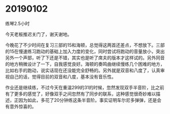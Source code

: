 # 20190102

练琴2.5小时

今天老板推迟关门了，谢天谢地。

今晚花了不少时间在复习三部的15和海顿，总觉得这两首还差点，不想放下。三部的15在慢速练习跑动的基础上加入力度的变化，同时尝试将跑动的音量放小，突出另外一个声部，听了下还是不错，其实也是听了席夫的版本才这样试的。另外同音的地方稍微设计了一下，自我感觉良好。海顿的奏鸣曲继续慢练几个困难的地方，比如右手的跑动，说实话现在还没能完全舒畅的。另外就是双音和八度了，认真审视自己的话，觉得目前的双音和八度，基本没有音乐性。

作业还是继续练，不过今天在重温299的31的时候，忽然发现双手半音阶，比之前有了更多的感觉了，好像双手之间忽然有了同步的联系，这种感觉很奇妙难以描述，正因为如此，多花了20分钟练这条半音阶。事实证明车尔尼多弹弹，还是会有意外惊喜的。
